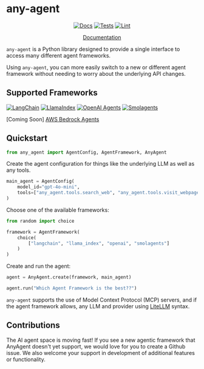 # any-agent

<div align="center">

[![Docs](https://github.com/mozilla-ai/any-agent/actions/workflows/docs.yaml/badge.svg)](https://github.com/mozilla-ai/any-agent/actions/workflows/docs.yaml/)
[![Tests](https://github.com/mozilla-ai/any-agent/actions/workflows/tests.yaml/badge.svg)](https://github.com/mozilla-ai/any-agent/actions/workflows/tests.yaml/)
[![Lint](https://github.com/mozilla-ai/any-agent/actions/workflows/lint.yaml/badge.svg)](https://github.com/mozilla-ai/any-agent/actions/workflows/lint.yaml/)

[Documentation](https://mozilla-ai.github.io/any-agent/)

</div>

`any-agent` is a Python library designed to provide a single interface to access many different agent frameworks.

Using `any-agent`, you can more easily switch to a new or different agent framework without needing to worry about the underlying API changes.

## Supported Frameworks

[![LangChain](https://img.shields.io/badge/LangChain-1e4545?logo=langchain&logoColor=white)](https://github.com/langchain-ai/langgraph) [![LlamaIndex](https://img.shields.io/badge/🦙%20LlamaIndex-fbcfe2)](https://github.com/run-llama/llama_index) [![OpenAI Agents](https://img.shields.io/badge/OpenAI%20Agents-black?logo=openai)](https://github.com/openai/openai-agents-python) [![Smolagents](https://img.shields.io/badge/Smolagents-ffcb3a?logo=huggingface&logoColor=white)](https://smolagents.org/)

[Coming Soon] [AWS Bedrock Agents](https://aws.amazon.com/bedrock/agents/)


## Quickstart

```py
from any_agent import AgentConfig, AgentFramework, AnyAgent
```

Create the agent configuration for things like the underlying LLM as well as any tools.

```py
main_agent = AgentConfig(
    model_id="gpt-4o-mini",
    tools=["any_agent.tools.search_web", "any_agent.tools.visit_webpage"]
)
```

Choose one of the available frameworks:

```py
from random import choice

framework = AgentFramework(
    choice(
        ["langchain", "llama_index", "openai", "smolagents"]
    )
)
```

Create and run the agent:

```py
agent = AnyAgent.create(framework, main_agent)

agent.run("Which Agent Framework is the best??")
```

`any-agent` supports the use of Model Context Protocol (MCP) servers, and if the agent framework allows,
any LLM and provider using [LiteLLM](https://docs.litellm.ai/docs/) syntax.

## Contributions

The AI agent space is moving fast! If you see a new agentic framework that AnyAgent doesn't yet support, we would love for you to create a Github issue. We also welcome your support in development of additional features or functionality.
